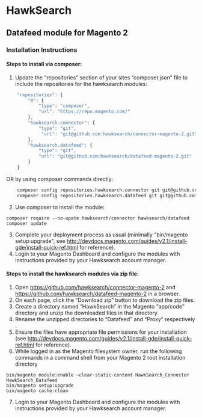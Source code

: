 # HawkSearch 
## Datafeed module for Magento 2

### Installation Instructions
#### Steps to install via composer:
1. Update the “repositories” section of your sites “composer.json” file to include the repositories for the hawksearch modules:
```javascript
    "repositories": {
        "0": {
            "type": "composer",
            "url": "https://repo.magento.com/"
        },
        "hawksearch.connector": {
            "type": "git",
             "url": "git@github.com:hawksearch/connector-magento-2.git"
        },
        "hawksearch.datafeed": {
            "type": "git",
            "url": "git@github.com:hawksearch/datafeed-magento-2.git"
        }
    }
```
 OR by using composer commands directly:
```bash
    composer config repositories.hawksearch.connector git git@github.com:hawksearch/connector-magento-2.git
    composer config repositories.hawksearch.datafeed git git@github.com:hawksearch/datafeed-magento-2.git
```

2. Use composer to install the module:
```
composer require --no-upate hawksearch/connector hawksearch/datafeed
composer update
```

3. Complete your deployment process as usual (minimally "bin/magento setup:upgrade", see http://devdocs.magento.com/guides/v2.1/install-gde/install-quick-ref.html for reference).
4. Login to your Magento Dashboard and configure the modules with instructions provided by your Hawksearch account manager.


#### Steps to install the hawksearch modules via zip file:
1. Open https://github.com/hawksearch/connector-magento-2 and https://github.com/hawksearch/datafeed-magento-2 in a browser.
2. On each page, click the “Download zip” button to download the zip files.
3. Create a directory named “HawkSearch” in the Magento “app/code” directory and unzip the downloaded files in that directory.
4. Rename the unzipped directories to “Datafeed” and “Proxy” respectively .
5. Ensure the files have appropriate file permissions for your installation (see http://devdocs.magento.com/guides/v2.1/install-gde/install-quick-ref.html for reference).
6. While logged in as the Magento filesystem owner, run the following commands in a command shell from your Magento 2 root installation directory
```
bin/magento module:enable –clear-static-content HawkSearch_Connector HawkSearch_Datafeed
bin/magento setup:upgrade
bin/magento cache:clean
```
7. Login to your Magento Dashboard and configure the modules with instructions provided by your Hawksearch account manager.
